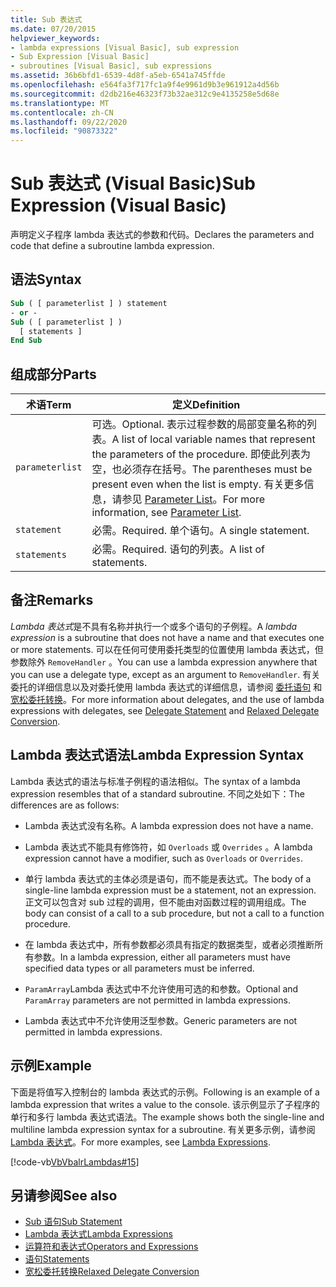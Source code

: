 ```yaml
---
title: Sub 表达式
ms.date: 07/20/2015
helpviewer_keywords:
- lambda expressions [Visual Basic], sub expression
- Sub Expression [Visual Basic]
- subroutines [Visual Basic], sub expressions
ms.assetid: 36b6bfd1-6539-4d8f-a5eb-6541a745ffde
ms.openlocfilehash: e564fa3f717fc1a9f4e9961d9b3e961912a4d56b
ms.sourcegitcommit: d2db216e46323f73b32ae312c9e4135258e5d68e
ms.translationtype: MT
ms.contentlocale: zh-CN
ms.lasthandoff: 09/22/2020
ms.locfileid: "90873322"
---
```

# <a name="sub-expression-visual-basic"></a><span data-ttu-id="524a2-102">Sub 表达式 (Visual Basic)</span><span class="sxs-lookup"><span data-stu-id="524a2-102">Sub Expression (Visual Basic)</span></span>

<span data-ttu-id="524a2-103">声明定义子程序 lambda 表达式的参数和代码。</span><span class="sxs-lookup"><span data-stu-id="524a2-103">Declares the parameters and code that define a subroutine lambda expression.</span></span>  
  
## <a name="syntax"></a><span data-ttu-id="524a2-104">语法</span><span class="sxs-lookup"><span data-stu-id="524a2-104">Syntax</span></span>  
  
```vb  
Sub ( [ parameterlist ] ) statement  
- or -  
Sub ( [ parameterlist ] )  
  [ statements ]  
End Sub  
```  
  
## <a name="parts"></a><span data-ttu-id="524a2-105">组成部分</span><span class="sxs-lookup"><span data-stu-id="524a2-105">Parts</span></span>  
  
|<span data-ttu-id="524a2-106">术语</span><span class="sxs-lookup"><span data-stu-id="524a2-106">Term</span></span>|<span data-ttu-id="524a2-107">定义</span><span class="sxs-lookup"><span data-stu-id="524a2-107">Definition</span></span>|  
|---|---|  
|`parameterlist`|<span data-ttu-id="524a2-108">可选。</span><span class="sxs-lookup"><span data-stu-id="524a2-108">Optional.</span></span> <span data-ttu-id="524a2-109">表示过程参数的局部变量名称的列表。</span><span class="sxs-lookup"><span data-stu-id="524a2-109">A list of local variable names that represent the parameters of the procedure.</span></span> <span data-ttu-id="524a2-110">即使此列表为空，也必须存在括号。</span><span class="sxs-lookup"><span data-stu-id="524a2-110">The parentheses must be present even when the list is empty.</span></span> <span data-ttu-id="524a2-111">有关更多信息，请参见 [Parameter List](../statements/parameter-list.md)。</span><span class="sxs-lookup"><span data-stu-id="524a2-111">For more information, see [Parameter List](../statements/parameter-list.md).</span></span>|  
|`statement`|<span data-ttu-id="524a2-112">必需。</span><span class="sxs-lookup"><span data-stu-id="524a2-112">Required.</span></span> <span data-ttu-id="524a2-113">单个语句。</span><span class="sxs-lookup"><span data-stu-id="524a2-113">A single statement.</span></span>|  
|`statements`|<span data-ttu-id="524a2-114">必需。</span><span class="sxs-lookup"><span data-stu-id="524a2-114">Required.</span></span> <span data-ttu-id="524a2-115">语句的列表。</span><span class="sxs-lookup"><span data-stu-id="524a2-115">A list of statements.</span></span>|  
  
## <a name="remarks"></a><span data-ttu-id="524a2-116">备注</span><span class="sxs-lookup"><span data-stu-id="524a2-116">Remarks</span></span>  

 <span data-ttu-id="524a2-117">*Lambda 表达式*是不具有名称并执行一个或多个语句的子例程。</span><span class="sxs-lookup"><span data-stu-id="524a2-117">A *lambda expression* is a subroutine that does not have a name and that executes one or more statements.</span></span> <span data-ttu-id="524a2-118">可以在任何可使用委托类型的位置使用 lambda 表达式，但参数除外 `RemoveHandler` 。</span><span class="sxs-lookup"><span data-stu-id="524a2-118">You can use a lambda expression anywhere that you can use a delegate type, except as an argument to `RemoveHandler`.</span></span> <span data-ttu-id="524a2-119">有关委托的详细信息以及对委托使用 lambda 表达式的详细信息，请参阅 [委托语句](../statements/delegate-statement.md) 和 [宽松委托转换](../../programming-guide/language-features/delegates/relaxed-delegate-conversion.md)。</span><span class="sxs-lookup"><span data-stu-id="524a2-119">For more information about delegates, and the use of lambda expressions with delegates, see [Delegate Statement](../statements/delegate-statement.md) and [Relaxed Delegate Conversion](../../programming-guide/language-features/delegates/relaxed-delegate-conversion.md).</span></span>  
  
## <a name="lambda-expression-syntax"></a><span data-ttu-id="524a2-120">Lambda 表达式语法</span><span class="sxs-lookup"><span data-stu-id="524a2-120">Lambda Expression Syntax</span></span>  

 <span data-ttu-id="524a2-121">Lambda 表达式的语法与标准子例程的语法相似。</span><span class="sxs-lookup"><span data-stu-id="524a2-121">The syntax of a lambda expression resembles that of a standard subroutine.</span></span> <span data-ttu-id="524a2-122">不同之处如下：</span><span class="sxs-lookup"><span data-stu-id="524a2-122">The differences are as follows:</span></span>  
  
- <span data-ttu-id="524a2-123">Lambda 表达式没有名称。</span><span class="sxs-lookup"><span data-stu-id="524a2-123">A lambda expression does not have a name.</span></span>  
  
- <span data-ttu-id="524a2-124">Lambda 表达式不能具有修饰符，如 `Overloads` 或 `Overrides` 。</span><span class="sxs-lookup"><span data-stu-id="524a2-124">A lambda expression cannot have a modifier, such as `Overloads` or `Overrides`.</span></span>  
  
- <span data-ttu-id="524a2-125">单行 lambda 表达式的主体必须是语句，而不能是表达式。</span><span class="sxs-lookup"><span data-stu-id="524a2-125">The body of a single-line lambda expression must be a statement, not an expression.</span></span> <span data-ttu-id="524a2-126">正文可以包含对 sub 过程的调用，但不能由对函数过程的调用组成。</span><span class="sxs-lookup"><span data-stu-id="524a2-126">The body can consist of a call to a sub procedure, but not a call to a function procedure.</span></span>  
  
- <span data-ttu-id="524a2-127">在 lambda 表达式中，所有参数都必须具有指定的数据类型，或者必须推断所有参数。</span><span class="sxs-lookup"><span data-stu-id="524a2-127">In a lambda expression, either all parameters must have specified data types or all parameters must be inferred.</span></span>  
  
- <span data-ttu-id="524a2-128">`ParamArray`Lambda 表达式中不允许使用可选的和参数。</span><span class="sxs-lookup"><span data-stu-id="524a2-128">Optional and `ParamArray` parameters are not permitted in lambda expressions.</span></span>  
  
- <span data-ttu-id="524a2-129">Lambda 表达式中不允许使用泛型参数。</span><span class="sxs-lookup"><span data-stu-id="524a2-129">Generic parameters are not permitted in lambda expressions.</span></span>  
  
## <a name="example"></a><span data-ttu-id="524a2-130">示例</span><span class="sxs-lookup"><span data-stu-id="524a2-130">Example</span></span>  

 <span data-ttu-id="524a2-131">下面是将值写入控制台的 lambda 表达式的示例。</span><span class="sxs-lookup"><span data-stu-id="524a2-131">Following is an example of a lambda expression that writes a value to the console.</span></span> <span data-ttu-id="524a2-132">该示例显示了子程序的单行和多行 lambda 表达式语法。</span><span class="sxs-lookup"><span data-stu-id="524a2-132">The example shows both the single-line and multiline lambda expression syntax for a subroutine.</span></span> <span data-ttu-id="524a2-133">有关更多示例，请参阅 [Lambda 表达式](../../programming-guide/language-features/procedures/lambda-expressions.md)。</span><span class="sxs-lookup"><span data-stu-id="524a2-133">For more examples, see [Lambda Expressions](../../programming-guide/language-features/procedures/lambda-expressions.md).</span></span>  
  
 [!code-vb[VbVbalrLambdas#15](~/samples/snippets/visualbasic/VS_Snippets_VBCSharp/VbVbalrLambdas/VB/Class1.vb#15)]  
  
## <a name="see-also"></a><span data-ttu-id="524a2-134">另请参阅</span><span class="sxs-lookup"><span data-stu-id="524a2-134">See also</span></span>

- [<span data-ttu-id="524a2-135">Sub 语句</span><span class="sxs-lookup"><span data-stu-id="524a2-135">Sub Statement</span></span>](../statements/sub-statement.md)
- [<span data-ttu-id="524a2-136">Lambda 表达式</span><span class="sxs-lookup"><span data-stu-id="524a2-136">Lambda Expressions</span></span>](../../programming-guide/language-features/procedures/lambda-expressions.md)
- [<span data-ttu-id="524a2-137">运算符和表达式</span><span class="sxs-lookup"><span data-stu-id="524a2-137">Operators and Expressions</span></span>](../../programming-guide/language-features/operators-and-expressions/index.md)
- [<span data-ttu-id="524a2-138">语句</span><span class="sxs-lookup"><span data-stu-id="524a2-138">Statements</span></span>](../../programming-guide/language-features/statements.md)
- [<span data-ttu-id="524a2-139">宽松委托转换</span><span class="sxs-lookup"><span data-stu-id="524a2-139">Relaxed Delegate Conversion</span></span>](../../programming-guide/language-features/delegates/relaxed-delegate-conversion.md)

